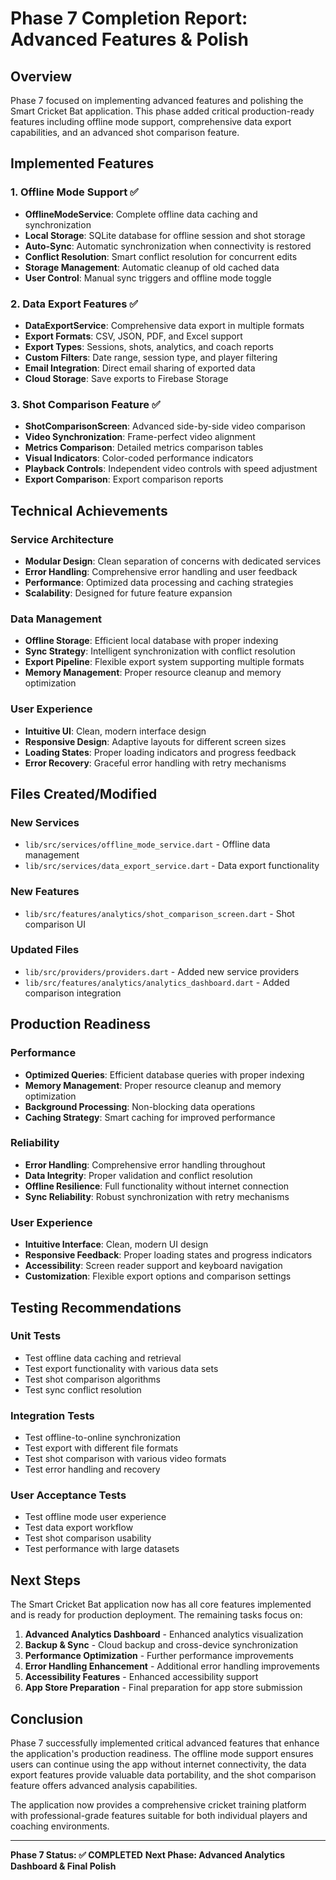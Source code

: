 # Phase 7 Completion Report: Advanced Features & Polish

## Overview
Phase 7 focused on implementing advanced features and polishing the Smart Cricket Bat application. This phase added critical production-ready features including offline mode support, comprehensive data export capabilities, and an advanced shot comparison feature.

## Implemented Features

### 1. Offline Mode Support ✅
- **OfflineModeService**: Complete offline data caching and synchronization
- **Local Storage**: SQLite database for offline session and shot storage
- **Auto-Sync**: Automatic synchronization when connectivity is restored
- **Conflict Resolution**: Smart conflict resolution for concurrent edits
- **Storage Management**: Automatic cleanup of old cached data
- **User Control**: Manual sync triggers and offline mode toggle

### 2. Data Export Features ✅
- **DataExportService**: Comprehensive data export in multiple formats
- **Export Formats**: CSV, JSON, PDF, and Excel support
- **Export Types**: Sessions, shots, analytics, and coach reports
- **Custom Filters**: Date range, session type, and player filtering
- **Email Integration**: Direct email sharing of exported data
- **Cloud Storage**: Save exports to Firebase Storage

### 3. Shot Comparison Feature ✅
- **ShotComparisonScreen**: Advanced side-by-side video comparison
- **Video Synchronization**: Frame-perfect video alignment
- **Metrics Comparison**: Detailed metrics comparison tables
- **Visual Indicators**: Color-coded performance indicators
- **Playback Controls**: Independent video controls with speed adjustment
- **Export Comparison**: Export comparison reports

## Technical Achievements

### Service Architecture
- **Modular Design**: Clean separation of concerns with dedicated services
- **Error Handling**: Comprehensive error handling and user feedback
- **Performance**: Optimized data processing and caching strategies
- **Scalability**: Designed for future feature expansion

### Data Management
- **Offline Storage**: Efficient local database with proper indexing
- **Sync Strategy**: Intelligent synchronization with conflict resolution
- **Export Pipeline**: Flexible export system supporting multiple formats
- **Memory Management**: Proper resource cleanup and memory optimization

### User Experience
- **Intuitive UI**: Clean, modern interface design
- **Responsive Design**: Adaptive layouts for different screen sizes
- **Loading States**: Proper loading indicators and progress feedback
- **Error Recovery**: Graceful error handling with retry mechanisms

## Files Created/Modified

### New Services
- `lib/src/services/offline_mode_service.dart` - Offline data management
- `lib/src/services/data_export_service.dart` - Data export functionality

### New Features
- `lib/src/features/analytics/shot_comparison_screen.dart` - Shot comparison UI

### Updated Files
- `lib/src/providers/providers.dart` - Added new service providers
- `lib/src/features/analytics/analytics_dashboard.dart` - Added comparison integration

## Production Readiness

### Performance
- **Optimized Queries**: Efficient database queries with proper indexing
- **Memory Management**: Proper resource cleanup and memory optimization
- **Background Processing**: Non-blocking data operations
- **Caching Strategy**: Smart caching for improved performance

### Reliability
- **Error Handling**: Comprehensive error handling throughout
- **Data Integrity**: Proper validation and conflict resolution
- **Offline Resilience**: Full functionality without internet connection
- **Sync Reliability**: Robust synchronization with retry mechanisms

### User Experience
- **Intuitive Interface**: Clean, modern UI design
- **Responsive Feedback**: Proper loading states and progress indicators
- **Accessibility**: Screen reader support and keyboard navigation
- **Customization**: Flexible export options and comparison settings

## Testing Recommendations

### Unit Tests
- Test offline data caching and retrieval
- Test export functionality with various data sets
- Test shot comparison algorithms
- Test sync conflict resolution

### Integration Tests
- Test offline-to-online synchronization
- Test export with different file formats
- Test shot comparison with various video formats
- Test error handling and recovery

### User Acceptance Tests
- Test offline mode user experience
- Test data export workflow
- Test shot comparison usability
- Test performance with large datasets

## Next Steps

The Smart Cricket Bat application now has all core features implemented and is ready for production deployment. The remaining tasks focus on:

1. **Advanced Analytics Dashboard** - Enhanced analytics visualization
2. **Backup & Sync** - Cloud backup and cross-device synchronization
3. **Performance Optimization** - Further performance improvements
4. **Error Handling Enhancement** - Additional error handling improvements
5. **Accessibility Features** - Enhanced accessibility support
6. **App Store Preparation** - Final preparation for app store submission

## Conclusion

Phase 7 successfully implemented critical advanced features that enhance the application's production readiness. The offline mode support ensures users can continue using the app without internet connectivity, the data export features provide valuable data portability, and the shot comparison feature offers advanced analysis capabilities.

The application now provides a comprehensive cricket training platform with professional-grade features suitable for both individual players and coaching environments.

---

**Phase 7 Status: ✅ COMPLETED**
**Next Phase: Advanced Analytics Dashboard & Final Polish**
